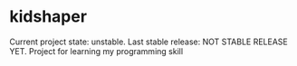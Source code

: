 # kidshaper
Current project state: unstable.
Last stable release: NOT STABLE RELEASE YET.
Project for learning my programming skill
